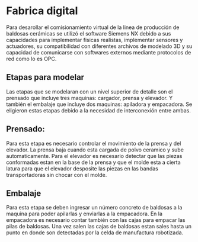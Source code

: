 # Fabrica digital
Para desarollar el comisionamiento virtual de la linea de producción de baldosas cerámicas se utilizó el software Siemens NX debido a sus capacidades para implementar fisicas realistas, implementar sensores y actuadores, su compatibilidad con diferentes archivos de modelado 3D y su capacidad de comunicarse con softwares externos mediante protocolos de red como lo es OPC.
## Etapas para modelar
Las etapas que se modelaran con un nivel superior de detalle son el prensado que incluye tres maquinas: cargador, prensa y elevador. Y también el embalaje que incluye dos maquinas: apiladora y empacadora. Se eligieron estas etapas debido a la necesidad de interconexión entre ambas.
## Prensado:
Para esta etapa es necesario controlar el movimiento de la prensa y del elevador. La prensa baja cuando esta cargada de polvo ceramico y sube automaticamente. Para el elevador es necesario detectar que las piezas conformadas estan en la base de la prensa y que el molde esta a cierta latura para que el elevador desposite las piezas en las bandas transportadoras sin chocar con el molde.
## Embalaje
Para esta etapa se deben ingresar un número concreto de baldosas a la maquina para poder apilarlas y enviarlas a la empacadora. En la empacadora es necesario contar también con las cajas para empacar las pilas de baldosas. Una vez salen las cajas de baldosas estan sales hasta un punto en donde son detectadas por la celda de manufactura robotizada.
